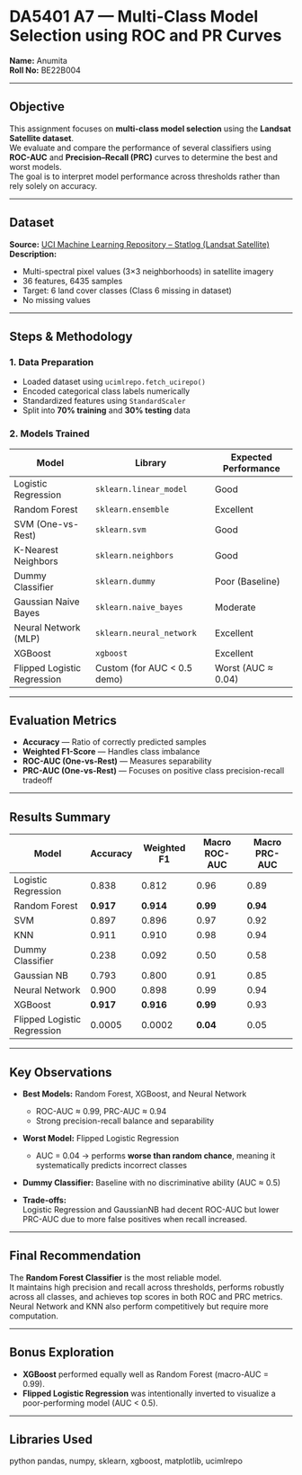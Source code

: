 # DA5401 A7 — Multi-Class Model Selection using ROC and PR Curves  
**Name:** Anumita  
**Roll No:** BE22B004  

---

## Objective  
This assignment focuses on **multi-class model selection** using the **Landsat Satellite dataset**.  
We evaluate and compare the performance of several classifiers using **ROC-AUC** and **Precision–Recall (PRC)** curves to determine the best and worst models.  
The goal is to interpret model performance across thresholds rather than rely solely on accuracy.

---

## Dataset  
**Source:** [UCI Machine Learning Repository – Statlog (Landsat Satellite)](https://archive.ics.uci.edu/dataset/146/statlog+landsat+satellite)  
**Description:**  
- Multi-spectral pixel values (3×3 neighborhoods) in satellite imagery  
- 36 features, 6435 samples  
- Target: 6 land cover classes (Class 6 missing in dataset)  
- No missing values  

---

## Steps & Methodology  

### **1. Data Preparation**
- Loaded dataset using `ucimlrepo.fetch_ucirepo()`
- Encoded categorical class labels numerically  
- Standardized features using `StandardScaler`  
- Split into **70% training** and **30% testing** data  

### **2. Models Trained**
| Model | Library | Expected Performance |
|--------|----------|----------------------|
| Logistic Regression | `sklearn.linear_model` | Good |
| Random Forest | `sklearn.ensemble` | Excellent |
| SVM (One-vs-Rest) | `sklearn.svm` | Good |
| K-Nearest Neighbors | `sklearn.neighbors` | Good |
| Dummy Classifier | `sklearn.dummy` | Poor (Baseline) |
| Gaussian Naive Bayes | `sklearn.naive_bayes` | Moderate |
| Neural Network (MLP) | `sklearn.neural_network` | Excellent |
| XGBoost | `xgboost` | Excellent |
| Flipped Logistic Regression | Custom (for AUC < 0.5 demo) | Worst (AUC ≈ 0.04) |

---

## Evaluation Metrics  
- **Accuracy** — Ratio of correctly predicted samples  
- **Weighted F1-Score** — Handles class imbalance  
- **ROC-AUC (One-vs-Rest)** — Measures separability  
- **PRC-AUC (One-vs-Rest)** — Focuses on positive class precision-recall tradeoff  

---

## Results Summary  

| Model | Accuracy | Weighted F1 | Macro ROC-AUC | Macro PRC-AUC |
|--------|-----------|--------------|----------------|----------------|
| Logistic Regression | 0.838 | 0.812 | 0.96 | 0.89 |
| Random Forest | **0.917** | **0.914** | **0.99** | **0.94** |
| SVM | 0.897 | 0.896 | 0.97 | 0.92 |
| KNN | 0.911 | 0.910 | 0.98 | 0.94 |
| Dummy Classifier | 0.238 | 0.092 | 0.50 | 0.58 |
| Gaussian NB | 0.793 | 0.800 | 0.91 | 0.85 |
| Neural Network | 0.900 | 0.898 | 0.99 | 0.94 |
| XGBoost | **0.917** | **0.916** | **0.99** | 0.93 |
| Flipped Logistic Regression | 0.0005 | 0.0002 | **0.04** | 0.05 |

---

## Key Observations  

- **Best Models:** Random Forest, XGBoost, and Neural Network  
  - ROC-AUC ≈ 0.99, PRC-AUC ≈ 0.94  
  - Strong precision-recall balance and separability  

- **Worst Model:** Flipped Logistic Regression  
  - AUC = 0.04 → performs **worse than random chance**, meaning it systematically predicts incorrect classes  

- **Dummy Classifier:** Baseline with no discriminative ability (AUC ≈ 0.5)  

- **Trade-offs:**  
  Logistic Regression and GaussianNB had decent ROC-AUC but lower PRC-AUC due to more false positives when recall increased.

---

## Final Recommendation  
The **Random Forest Classifier** is the most reliable model.  
It maintains high precision and recall across thresholds, performs robustly across all classes, and achieves top scores in both ROC and PRC metrics.  
Neural Network and KNN also perform competitively but require more computation.

---

##  Bonus Exploration  
- **XGBoost** performed equally well as Random Forest (macro-AUC = 0.99).  
- **Flipped Logistic Regression** was intentionally inverted to visualize a poor-performing model (AUC < 0.5).  

---

##  Libraries Used  
python
pandas, numpy, sklearn, xgboost, matplotlib, ucimlrepo
